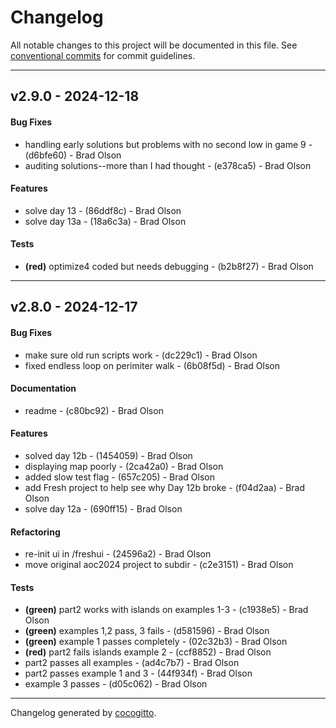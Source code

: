 # Changelog
All notable changes to this project will be documented in this file. See [conventional commits](https://www.conventionalcommits.org/) for commit guidelines.

- - -
## v2.9.0 - 2024-12-18
#### Bug Fixes
- handling early solutions but problems with no second low in game 9 - (d6bfe60) - Brad Olson
- auditing solutions--more than I had thought - (e378ca5) - Brad Olson
#### Features
- solve day 13 - (86ddf8c) - Brad Olson
- solve day 13a - (18a6c3a) - Brad Olson
#### Tests
- **(red)** optimize4 coded but needs debugging - (b2b8f27) - Brad Olson

- - -

## v2.8.0 - 2024-12-17
#### Bug Fixes
- make sure old run scripts work - (dc229c1) - Brad Olson
- fixed endless loop on perimiter walk - (6b08f5d) - Brad Olson
#### Documentation
- readme - (c80bc92) - Brad Olson
#### Features
- solved day 12b - (1454059) - Brad Olson
- displaying map poorly - (2ca42a0) - Brad Olson
- added slow test flag - (657c205) - Brad Olson
- add Fresh project to help see why Day 12b broke - (f04d2aa) - Brad Olson
- solve day 12a - (690ff15) - Brad Olson
#### Refactoring
- re-init ui in /freshui - (24596a2) - Brad Olson
- move original aoc2024 project to subdir - (c2e3151) - Brad Olson
#### Tests
- **(green)** part2 works with islands on examples 1-3 - (c1938e5) - Brad Olson
- **(green)** examples 1,2 pass, 3 fails - (d581596) - Brad Olson
- **(green)** example 1 passes completely - (02c32b3) - Brad Olson
- **(red)** part2 fails islands example 2 - (ccf8852) - Brad Olson
- part2 passes all examples - (ad4c7b7) - Brad Olson
- part2 passes example 1 and 3 - (44f934f) - Brad Olson
- example 3 passes - (d05c062) - Brad Olson

- - -

Changelog generated by [cocogitto](https://github.com/cocogitto/cocogitto).